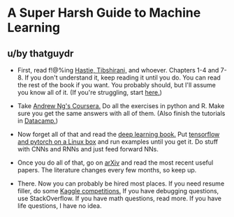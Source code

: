 # A Super Harsh Guide to Machine Learning

## u/by thatguydr

- First, read f!@%ing [Hastie, Tibshirani,](https://web.stanford.edu/~hastie/ElemStatLearn//printings/ESLII_print10.pdf) and whoever. Chapters 1-4 and 7-8. If you don't understand it, keep reading it until you do. You can read the rest of the book if you want. You probably should, but I'll assume you know all of it. (If you're struggling, start [here.](http://www-bcf.usc.edu/~gareth/ISL/))

- Take [Andrew Ng's Coursera.](https://www.coursera.org/learn/machine-learning/home/info/) Do all the exercises in python and R. Make sure you get the same answers with all of them. (Also finish the tutorials in [Datacamp.](https://www.datacamp.com/))

- Now forget all of that and read the [deep learning book.](https://www.deeplearningbook.org/) Put [tensorflow and pytorch on a Linux box](http://cs231n.github.io/aws-tutorial/) and run examples until you get it. Do stuff with CNNs and RNNs and just feed forward NNs.

- Once you do all of that, go on [arXiv](https://arxiv.org/) and read the most recent useful papers. The literature changes every few months, so keep up.

- There. Now you can probably be hired most places. If you need resume filler, do some [Kaggle competitions.](https://www.kaggle.com/) If you have debugging questions, use StackOverflow. If you have math questions, read more. If you have life questions, I have no idea.
